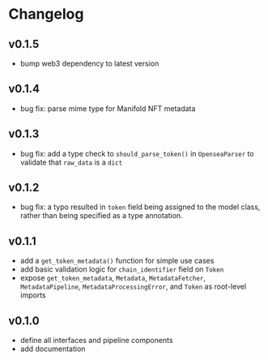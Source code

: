 # Changelog

## v0.1.5

- bump web3 dependency to latest version

## v0.1.4

- bug fix: parse mime type for Manifold NFT metadata

## v0.1.3

- bug fix: add a type check to `should_parse_token()` in `OpenseaParser` to validate that `raw_data` is a `dict`

## v0.1.2

- bug fix: a typo resulted in `token` field being assigned to the model class, rather than being specified as a type annotation.

## v0.1.1

- add a `get_token_metadata()` function for simple use cases
- add basic validation logic for `chain_identifier` field on `Token`
- expose `get_token_metadata`, `Metadata`, `MetadataFetcher`, `MetadataPipeline`, `MetadataProcessingError`, and `Token` as root-level imports

## v0.1.0

- define all interfaces and pipeline components
- add documentation
